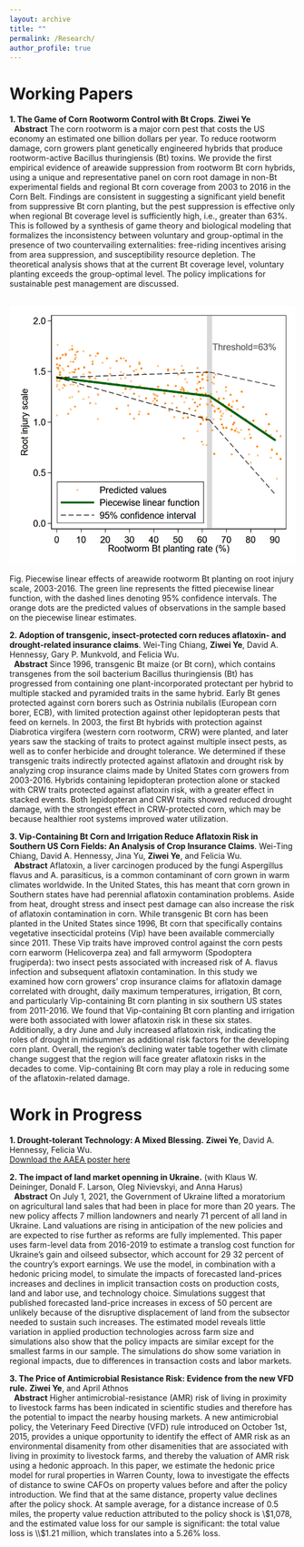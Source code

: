 ```yaml
---
layout: archive
title: ""
permalink: /Research/
author_profile: true
---
```

# Working Papers
**1. The Game of Corn Rootworm Control with Bt Crops**. **Ziwei Ye**  
&nbsp;
**Abstract**
The corn rootworm is a major corn pest that costs the US economy an estimated one billion dollars per year. To reduce rootworm damage, corn growers plant genetically engineered hybrids that produce rootworm-active Bacillus thuringiensis (Bt) toxins. We provide the first empirical evidence of areawide suppression from rootworm Bt corn hybrids, using a unique and representative panel on corn root damage in non-Bt experimental fields and regional Bt corn coverage from 2003 to 2016 in the Corn Belt. Findings are consistent in suggesting a significant yield benefit from suppressive Bt corn planting, but the pest suppression is effective only when regional Bt coverage level is sufficiently high, i.e., greater than 63%. This is followed by a synthesis of game theory and biological modeling that formalizes the inconsistency between voluntary and group-optimal in the presence of two countervailing externalities: free-riding incentives arising from area suppression, and susceptibility resource depletion. The theoretical analysis shows that at the current Bt coverage level, voluntary planting exceeds the group-optimal level. The policy implications for sustainable pest management are discussed.

<p align="center">
  <br/><img src='/images/pli.png' width="600"/>
</p>
Fig. Piecewise linear effects of areawide rootworm Bt planting on root injury scale, 2003-2016. The green line represents the fitted piecewise linear function, with the dashed lines denoting 95% confidence intervals. The orange dots are the predicted values of observations in the sample based on the piecewise linear estimates.


**2. Adoption of transgenic, insect-protected corn reduces aflatoxin- and drought-related insurance claims**. Wei-Ting Chiang, **Ziwei Ye**, David A. Hennessy, Gary P. Munkvold, and Felicia Wu.  
&nbsp;
**Abstract** Since 1996, transgenic Bt maize (or Bt corn), which contains transgenes from the soil bacterium Bacillus thuringiensis (Bt) has progressed from containing one plant-incorporated protectant per hybrid to multiple stacked and pyramided traits in the same hybrid. Early Bt genes protected against corn borers such as Ostrinia nubilalis (European corn borer, ECB), with limited protection against other lepidopteran pests that feed on kernels. In 2003, the first Bt hybrids with protection against Diabrotica virgifera (western corn rootworm, CRW) were planted, and later years saw the stacking of traits to protect against multiple insect pests, as well as to confer herbicide and drought tolerance. We determined if these transgenic traits indirectly protected against aflatoxin and drought risk by analyzing crop insurance claims made by United States corn growers from 2003-2016. Hybrids containing lepidopteran protection alone or stacked with CRW traits protected against aflatoxin risk, with a greater effect in stacked events. Both lepidopteran and CRW traits showed reduced drought damage, with the strongest effect in CRW-protected corn, which may be because healthier root systems improved water utilization.

**3. Vip-Containing Bt Corn and Irrigation Reduce Aflatoxin Risk in Southern US Corn Fields: An Analysis of Crop Insurance Claims**. Wei-Ting Chiang, David A. Hennessy, Jina Yu, **Ziwei Ye**, and Felicia Wu.   
&nbsp;
**Abstract** Aflatoxin, a liver carcinogen produced by the fungi Aspergillus flavus and A. parasiticus, is a common contaminant of corn grown in warm climates worldwide. In the United States, this has meant that corn grown in Southern states have had perennial aflatoxin contamination problems. Aside from heat, drought stress and insect pest damage can also increase the risk of aflatoxin contamination in corn. While transgenic Bt corn has been planted in the United States since 1996, Bt corn that specifically contains vegetative insecticidal proteins (Vip) have been available commercially since 2011. These Vip traits have improved control against the corn pests corn earworm (Helicoverpa zea) and fall armyworm (Spodoptera frugiperda): two insect pests associated with increased risk of A. flavus infection and subsequent aflatoxin contamination. In this study we examined how corn growers’ crop insurance claims for aflatoxin damage correlated with drought, daily maximum temperatures, irrigation, Bt corn, and particularly Vip-containing Bt corn planting in six southern US states from 2011-2016. We found that Vip-containing Bt corn planting and irrigation were both associated with lower aflatoxin risk in these six states. Additionally, a dry June and July  increased aflatoxin risk, indicating the roles of drought in midsummer as additional risk factors for the developing corn plant. Overall, the region’s declining water table together with climate change suggest that the region will face greater aflatoxin risks in the decades to come. Vip-containing Bt corn may play a role in reducing some of the aflatoxin-related damage. 

# Work in Progress
**1. Drought-tolerant Technology: A Mixed Blessing.** **Ziwei Ye**, David A. Hennessy, Felicia Wu.    
[Download the AAEA poster here](http://ziweiye.github.io/files/full_v2.pdf)

**2. The impact of land market openning in Ukraine.** (with Klaus W. Deininger, Donald F. Larson, Oleg Nivievskyi, and Anna Harus)    
&nbsp;
**Abstract** On July 1, 2021, the Government of Ukraine lifted a moratorium on agricultural land sales that had been in place for more than 20 years. The new policy affects 7 million landowners and nearly 71 percent of all land in Ukraine. Land valuations are rising in anticipation of the new policies and are expected to rise further as reforms are fully implemented. This paper uses farm-level data from 2016-2019 to estimate a translog cost function for Ukraine’s gain and oilseed subsector, which account for 29 32 percent of the country’s export earnings. We use the model, in combination with a hedonic pricing model, to simulate the impacts of forecasted land-prices increases and declines in implicit transaction costs on production costs, land and labor use, and technology choice. Simulations suggest that published forecasted land-price increases in excess of 50 percent are unlikely because of the disruptive displacement of land from the subsector needed to sustain such increases. The estimated model reveals little variation in applied production technologies across farm size and simulations also show that the policy impacts are similar except for the smallest farms in our sample. The simulations do show some variation in regional impacts, due to differences in transaction costs and labor markets.

**3. The Price of Antimicrobial Resistance Risk: Evidence from the new VFD rule.** **Ziwei Ye**, and April Athnos  
&nbsp;
**Abstract** Higher antimicrobial-resistance (AMR) risk of living in proximity to livestock farms has been indicated in scientific studies and therefore has the potential to impact the nearby housing markets. A new antimicrobial policy, the Veterinary Feed Directive (VFD) rule introduced on October 1st, 2015, provides a unique opportunity to identify the effect of AMR risk as an environmental disamenity from other disamenities that are associated with living in proximity to livestock farms, and thereby the valuation of AMR risk using a hedonic approach. In this paper, we estimate the hedonic price model for rural properties in Warren County, Iowa to investigate the effects of distance to swine CAFOs on property values before and after the policy introduction. We find that at the same distance, property value declines after the policy shock. At sample average, for a distance increase of 0.5 miles, the property value reduction attributed to the policy shock is \\$1,078, and the estimated value loss for our sample is significant: the total value loss is \\$1.21 million, which translates into a 5.26% loss. 



